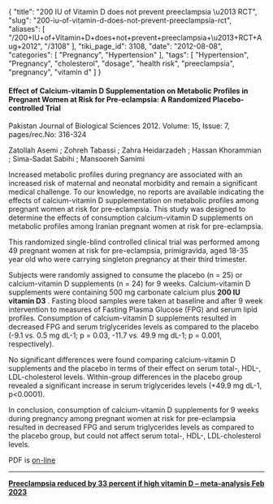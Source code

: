 {
    "title": "200 IU of Vitamin D does not prevent preeclampsia \u2013 RCT",
    "slug": "200-iu-of-vitamin-d-does-not-prevent-preeclampsia-rct",
    "aliases": [
        "/200+IU+of+Vitamin+D+does+not+prevent+preeclampsia+\u2013+RCT+Aug+2012",
        "/3108"
    ],
    "tiki_page_id": 3108,
    "date": "2012-08-08",
    "categories": [
        "Pregnancy",
        "Hypertension"
    ],
    "tags": [
        "Hypertension",
        "Pregnancy",
        "cholesterol",
        "dosage",
        "health risk",
        "preeclampsia",
        "pregnancy",
        "vitamin d"
    ]
}


#### Effect of Calcium-vitamin D Supplementation on Metabolic Profiles in Pregnant Women at Risk for Pre-eclampsia:  A Randomized Placebo-controlled Trial

Pakistan Journal of Biological Sciences 2012. Volume:	15, Issue:	7, pages/rec.No:	316-324

Zatollah Asemi ; Zohreh Tabassi ; Zahra Heidarzadeh ; Hassan Khorammian ; Sima-Sadat Sabihi ; Mansooreh Samimi

Increased metabolic profiles during pregnancy are associated with an increased risk of maternal and neonatal morbidity and remain a significant medical challenge. To our knowledge, no reports are available indicating the effects of calcium-vitamin D supplementation on metabolic profiles among pregnant women at risk for pre-eclampsia. This study was designed to determine the effects of consumption calcium-vitamin D supplements on metabolic profiles among Iranian pregnant women at risk for pre-eclampsia. 

This randomized single-blind controlled clinical trial was performed among 49 pregnant women at risk for pre-eclampsia, primigravida, aged 18-35 year old who were carrying singleton pregnancy at their third trimester. 

Subjects were randomly assigned to consume the placebo (n = 25) or calcium-vitamin D supplements (n = 24) for 9 weeks. Calcium-vitamin D supplements were containing 500 mg carbonate calcium plus  **200 IU vitamin D3** . Fasting blood samples were taken at baseline and after 9 week intervention to measures of Fasting Plasma Glucose (FPG) and serum lipid profiles. Consumption of calcium-vitamin D supplements resulted in decreased FPG and serum triglycerides levels as compared to the placebo (-9.1 vs. 0.5 mg dL-1; p = 0.03, -11.7 vs. 49.9 mg dL-1; p = 0.001, respectively). 

No significant differences were found comparing calcium-vitamin D supplements and the placebo in terms of their effect on serum total-, HDL-, LDL-cholesterol levels. Within-group differences in the placebo group revealed a significant increase in serum triglycerides levels (+49.9 mg dL-1, p<0.0001). 

In conclusion, consumption of calcium-vitamin D supplements for 9 weeks during pregnancy among pregnant women at risk for pre-eclampsia resulted in decreased FPG and serum triglycerides levels as compared to the placebo group, but could not affect serum total-, HDL-, LDL-cholesterol levels.

PDF is [on-line](http://www.doaj.org/doaj?func=abstract&id=1103845)

---

 **[Preeclampsia reduced by 33 percent if high vitamin D – meta-analysis Feb 2023](/posts/preeclampsia-reduced-by-33-percent-if-high-vitamin-d-meta-analysis)**